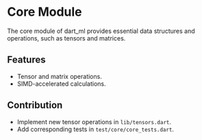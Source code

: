 # Core Module

The core module of dart_ml provides essential data structures and operations, such as tensors and matrices.

## Features
- Tensor and matrix operations.
- SIMD-accelerated calculations.

## Contribution
- Implement new tensor operations in `lib/tensors.dart`.
- Add corresponding tests in `test/core/core_tests.dart`.
